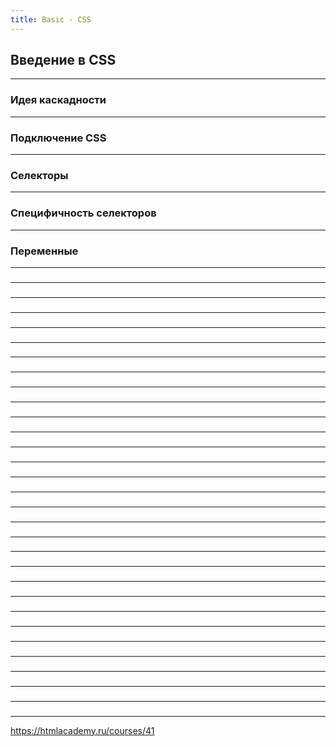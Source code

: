 ```yaml
---
title: Basic - CSS
---
```


## Введение в CSS

---

### Идея каскадности

---

### Подключение CSS

---

### Селекторы

---

### Специфичность селекторов

---

### Переменные

---

### 

---

### 

---

### 

---

### 

---

### 

---

### 

---

### 

---

### 

---

### 

---

### 

---

### 

---

### 

---

### 

---

### 

---

### 

---

### 

---

### 

---

### 

---

### 

---

### 

---

### 

---

### 

---

### 

---

### 

---

### 

---

### 

---

### 

---

### 

---

### 

---

### 

---
https://htmlacademy.ru/courses/41
